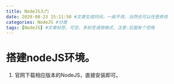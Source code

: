 ```yaml
---
title: NodeJS入门
date: 2020-08-23 15:11:50 #文章生成时间，一般不改，当然也可以任意修改
categories: NodeJS #分类
tags: [NodeJS] #文章标签，可空，多标签请用格式，注意:后面有个空格
---
```


# 搭建nodeJS环境。
1. 官网下载相应版本的NodeJS，直接安装即可。
